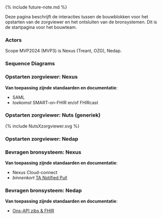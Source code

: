 <style>table, td, th { border: 1px solid black; padding:5px; }</style>

{% include future-note.md %}

Deze pagina beschrijft de interacties tussen de bouwblokken voor het opstarten van de zorgviewer en het ontsluiten van de bronsystemen.
Dit is de startpagina voor het bouwteam.

### Actors

Scope MVP2024 (MVP3) is Nexus (Treant, OZG), Nedap.

### Sequence Diagrams

### Opstarten zorgviewer: Nexus

**Van toepassing zijnde standaarden en documentatie**:
* SAML
* *toekomst* SMART-on-FHIR en/of FHIRcast

### Opstarten zorgviewer: Nuts (generiek)

<div>
{% include NutsXzorgviewer.svg %}
</div>

### Opstarten zorgviewer: Nedap


### Bevragen bronsysteem: Nexus

**Van toepassing zijnde standaarden en documentatie**:
* Nexus Cloud-connect
* *binnenkort* [TA Notified Pull]( https://twiin-afsprakenstelsel.scrollhelp.site/ta12/10-2-5-tta-fhir-authentication-authorization)

### Bevragen bronsysteem: Nedap

**Van toepassing zijnde standaarden en documentatie**:
* [Ons-API zibs & FHIR](https://ons-api.nl/techniek/FHIR-ZIBS/FHIR-ZIBS-GettingStartedWithFhir.html)

